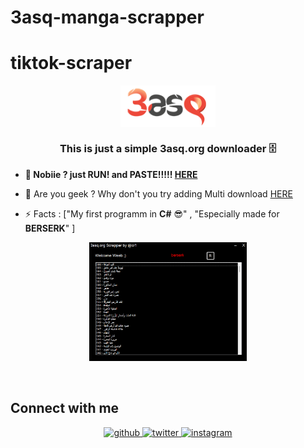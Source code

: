 # 3asq-manga-scrapper
# tiktok-scraper
<div align="center">
<img src="images/3asqLogo.png" align="center" style="width: 30%" />

</div>  
  

### <div align="center">This is just a simple 3asq.org downloader 🗄️</div>  
  

- **🐥 Nobiie ? just RUN! and PASTE!!!!! [HERE](https://github.com/imcr1/3asq-manga-scrapper/releases)**  
  

- 🧠 Are you geek ? Why don't you try adding Multi download [HERE](https://github.com/imcr1/3asq-manga-scrapper/tree/main/src)
  

- ⚡ Facts : ["My first programm in **C#** 😎" , "Especially made for  **BERSERK**" ] 


<div align="center">
<img src="images/view.png" align="center" style="width: 50%" />
</div>  

<br/>
<br/>  




## Connect with me  
<div align="center">
<a href="https://github.com/imcr1" target="_blank">
<img src=https://img.shields.io/badge/github-%2324292e.svg?&style=for-the-badge&logo=github&logoColor=white alt=github style="margin-bottom: 5px;" />
</a>
<a href="https://twitter.com/hsoq" target="_blank">
<img src=https://img.shields.io/badge/twitter-%2300acee.svg?&style=for-the-badge&logo=twitter&logoColor=white alt=twitter style="margin-bottom: 5px;" />
</a>
<a href="https://instagram.com/cr1" target="_blank">
<img src=https://img.shields.io/badge/instagram-%23000000.svg?&style=for-the-badge&logo=instagram&logoColor=white alt=instagram style="margin-bottom: 5px;" />
</a>  
</div>  
  

